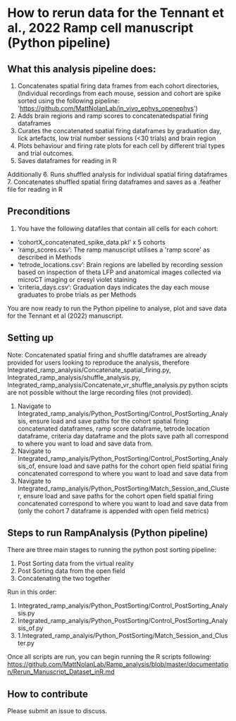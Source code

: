 
# How to rerun data for the Tennant et al., 2022 Ramp cell manuscript (Python pipeline)

## What this analysis pipeline does:
1. Concatenates spatial firing data frames from each cohort directories, 
(Individual recordings from each mouse, session and cohort are spike sorted using the following pipeline:
'https://github.com/MattNolanLab/in_vivo_ephys_openephys')
2. Adds brain regions and ramp scores to concatenatedspatial firing dataframes
3. Curates the concatenated spatial firing dataframes by graduation day, lick artefacts, low trial number sessions (<30 trials) and brain region
4. Plots behaviour and firing rate plots for each cell by different trial types and trial outcomes. 
5. Saves dataframes for reading in R

Additionally
6. Runs shuffled analysis for individual spatial firing dataframes
7. Concatenates shuffled spatial firing dataframes and saves as a .feather file for reading in R

## Preconditions
1. You have the following datafiles that contain all cells for each cohort:
  - ‘cohortX_concatenated_spike_data.pkl’ x 5 cohorts
  - ‘ramp_scores.csv’: The ramp manuscript utilises a 'ramp score' as described in Methods
  - ‘tetrode_locations.csv’: Brain regions are labelled by recording session based on inspection of theta LFP and anatomical images collected via microCT imaging or cresyl violet staining
  - ‘criteria_days.csv’: Graduation days indicates the day each mouse graduates to probe trials as per Methods

 You are now ready to run the Python pipeline to analyse, plot and save data for the Tennant et al (2022) manuscript.


## Setting up
Note: Concatenated spatial firing and shuffle dataframes are already provided for users looking to reproduce the analysis, therefore Integrated_ramp_analysis/Concatenate_spatial_firing.py, Integrated_ramp_analysis/shuffle_analysis.py, Integrated_ramp_analysis/Concatenate_vr_shuffle_analysis.py python scipts are not possible without the large recording files (not provided).

1. Navigate to Integrated_ramp_analyis/Python_PostSorting/Control_PostSorting_Analysis, ensure load and save paths for the cohort spatial firing concatenated dataframes, ramp score dataframe, tetrode location dataframe, criteria day dataframe and the plots save path all correspond to where you want to load and save data from. 
2. Navigate to Integrated_ramp_analyis/Python_PostSorting/Control_PostSorting_Analysis_of, ensure load and save paths for the cohort open field spatial firing concatenated correspond to where you want to load and save data from
3. Navigate to Integrated_ramp_analyis/Python_PostSorting/Match_Session_and_Cluster, ensure load and save paths for the cohort open field spatial firing concatenated correspond to where you want to load and save data from (only the cohort 7 dataframe is appended with open field metrics)

## Steps to run RampAnalysis (Python pipeline)

There are three main stages to running the python post sorting pipeline:
1. Post Sorting data from the virtual reality
2. Post Sorting data from the open field 
3. Concatenating the two together

Run in this order:
1. Integrated_ramp_analyis/Python_PostSorting/Control_PostSorting_Analysis.py
2. Integrated_ramp_analyis/Python_PostSorting/Control_PostSorting_Analysis_of.py
3. 1.Integrated_ramp_analyis/Python_PostSorting/Match_Session_and_Cluster.py

Once all scripts are run, you can begin running the R scripts following:
https://github.com/MattNolanLab/Ramp_analysis/blob/master/documentation/Rerun_Manuscript_Dataset_inR.md


## How to contribute
Please submit an issue to discuss.
